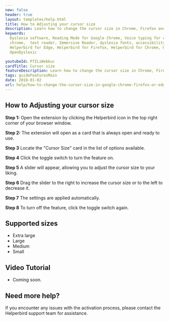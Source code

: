 ```yaml
---
new: false
header: true
layout: templates/help.html
title: How to Adjusting your cursor size
description: Learn how to change the cursor size in Chrome, Firefox and Edge.
keywords:
  Dyslexia software, Reading Mode for Google Chrome, Voice typing for chrome, Text to speech for
  chrome,  text reader, Immersive Reader, dyslexia fonts, accessibility software, dyslexia software,
  Helperbird for Edge, Helperbird for Firefox, Helperbird for Chrome, Opendyslexic for Chrome,
  OpenDyslexic

youtubeId: PfILiWebkuc
cardTitle: Cursor size
featureDescription: Learn how to change the cursor size in Chrome, Firefox and Edge.
tags: guideFeaturesMain
date: 2018-01-02
url: help/how-to-change-the-cursor-size-in-google-chrome-firefox-or-edge/
---
```



## How to Adjusting your cursor size

**Step 1:** Open the extension by clicking the Helperbird icon in the top right corner of your browser window.

**Step 2:** The extension will open as a card that is always open and ready to use.

**Step 3** Locate the "Cursor Size" card in the list of options available.

**Step 4** Click the toggle switch to turn the feature on.

**Step 5** A slider will appear, allowing you to adjust the cursor size to your liking.

**Step 6** Drag the slider to the right to increase the cursor size or to the left to decrease it.

**Step 7** The settings are applied automatically.

**Step 8** To turn off the feature, click the toggle switch again.


## Supported sizes

- Extra large
- Large
- Medium
- Small

## Video Tutorial

- Coming soon.


## Need more help?

If you encounter any issues with the activation process, please contact the Helperbird support team for assistance.





